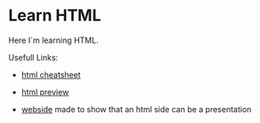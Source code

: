 # Learn HTML
 
Here I´m learning HTML.

Usefull Links:

- [html cheatsheet](https://htmlcheatsheet.com/)

- [html preview](https://html-preview.github.io/)

- [webside](https://github.com/impress/impress.js) made to show that an html side can be a presentation